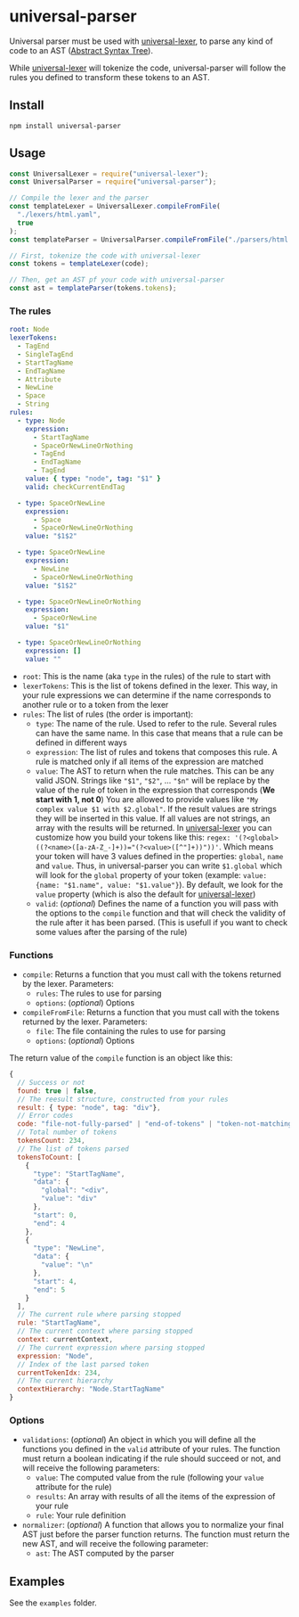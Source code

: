 # universal-parser

Universal parser must be used with [universal-lexer](https://github.com/rangoo94/universal-lexer), to parse any kind of code to an AST ([Abstract Syntax Tree](https://en.wikipedia.org/wiki/Abstract_syntax_tree)).

While [universal-lexer](https://github.com/rangoo94/universal-lexer) will tokenize the code, universal-parser will follow the rules you defined to transform these tokens to an AST.

## Install

```
npm install universal-parser
```

## Usage

```js
const UniversalLexer = require("universal-lexer");
const UniversalParser = require("universal-parser");

// Compile the lexer and the parser
const templateLexer = UniversalLexer.compileFromFile(
  "./lexers/html.yaml",
  true
);
const templateParser = UniversalParser.compileFromFile("./parsers/html.yaml");

// First, tokenize the code with universal-lexer
const tokens = templateLexer(code);

// Then, get an AST pf your code with universal-parser
const ast = templateParser(tokens.tokens);
```

### The rules

```yaml
root: Node
lexerTokens:
  - TagEnd
  - SingleTagEnd
  - StartTagName
  - EndTagName
  - Attribute
  - NewLine
  - Space
  - String
rules:
  - type: Node
    expression:
      - StartTagName
      - SpaceOrNewLineOrNothing
      - TagEnd
      - EndTagName
      - TagEnd
    value: { type: "node", tag: "$1" }
    valid: checkCurrentEndTag

  - type: SpaceOrNewLine
    expression:
      - Space
      - SpaceOrNewLineOrNothing
    value: "$1$2"

  - type: SpaceOrNewLine
    expression:
      - NewLine
      - SpaceOrNewLineOrNothing
    value: "$1$2"

  - type: SpaceOrNewLineOrNothing
    expression:
      - SpaceOrNewLine
    value: "$1"

  - type: SpaceOrNewLineOrNothing
    expression: []
    value: ""
```

- `root`: This is the name (aka `type` in the rules) of the rule to start with
- `lexerTokens`: This is the list of tokens defined in the lexer. This way, in your rule expressions we can determine if the name corresponds to another rule or to a token from the lexer
- `rules`: The list of rules (the order is important):
  - `type`: The name of the rule. Used to refer to the rule. Several rules can have the same name. In this case that means that a rule can be defined in different ways
  - `expression`: The list of rules and tokens that composes this rule. A rule is matched only if all items of the expression are matched
  - `value`: The AST to return when the rule matches. This can be any valid JSON. Strings like `"$1"`, `"$2"`, ... `"$n"` will be replace by the value of the rule of token in the expression that corresponds (**We start with 1, not 0**) You are allowed to provide values like `"My complex value $1 with $2.global"`. If the result values are strings they will be inserted in this value. If all values are not strings, an array with the results will be returned. In [universal-lexer](https://github.com/rangoo94/universal-lexer) you can customize how you build your tokens like this: `regex: '(?<global>((?<name>([a-zA-Z_-]+))="(?<value>([^"]+))"))'`. Which means your token will have 3 values defined in the properties: `global`, `name` and `value`. Thus, in universal-parser you can write `$1.global` which will look for the `global` property of your token (example: `value: {name: "$1.name", value: "$1.value"}`). By default, we look for the `value` property (which is also the default for [universal-lexer](https://github.com/rangoo94/universal-lexer))
  - `valid`: (_optional_) Defines the name of a function you will pass with the options to the `compile` function and that will check the validity of the rule after it has been parsed. (This is usefull if you want to check some values after the parsing of the rule)

### Functions

- `compile`: Returns a function that you must call with the tokens returned by the lexer. Parameters:
  - `rules`: The rules to use for parsing
  - `options`: (_optional_) Options
- `compileFromFile`: Returns a function that you must call with the tokens returned by the lexer. Parameters:
  - `file`: The file containing the rules to use for parsing
  - `options`: (_optional_) Options

The return value of the `compile` function is an object like this:

```js
{
  // Success or not
  found: true | false,
  // The reesult structure, constructed from your rules
  result: { type: "node", tag: "div"},
  // Error codes
  code: "file-not-fully-parsed" | "end-of-tokens" | "token-not-matching" | "no-rule-matching" | "expression-not-matching" | "validation-func-returns-false",
  // Total number of tokens
  tokensCount: 234,
  // The list of tokens parsed
  tokensToCount: [
    {
      "type": "StartTagName",
      "data": {
        "global": "<div",
        "value": "div"
      },
      "start": 0,
      "end": 4
    },
    {
      "type": "NewLine",
      "data": {
        "value": "\n"
      },
      "start": 4,
      "end": 5
    }
  ],
  // The current rule where parsing stopped
  rule: "StartTagName",
  // The current context where parsing stopped
  context: currentContext,
  // The current expression where parsing stopped
  expression: "Node",
  // Index of the last parsed token
  currentTokenIdx: 234,
  // The current hierarchy
  contextHierarchy: "Node.StartTagName"
}
```

### Options

- `validations`: (_optional_) An object in which you will define all the functions you defined in the `valid` attribute of your rules. The function must return a boolean indicating if the rule should succeed or not, and will receive the following parameters:
  - `value`: The computed value from the rule (following your `value` attribute for the rule)
  - `results`: An array with results of all the items of the expression of your rule
  - `rule`: Your rule definition
- `normalizer`: (_optional_) A function that allows you to normalize your final AST just before the parser function returns. The function must return the new AST, and will receive the following parameter:
  - `ast`: The AST computed by the parser

## Examples

See the `examples` folder.
